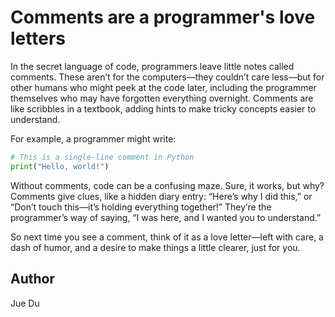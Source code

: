 # Comments are a programmer's love letters
 In the secret language of code, programmers leave little notes called comments. These aren’t for the computers—they couldn’t care less—but for other humans who might peek at the code later, including the programmer themselves who may have forgotten everything overnight. Comments are like scribbles in a textbook, adding hints to make tricky concepts easier to understand. 

For example, a programmer might write:

``` python
# This is a single-line comment in Python
print("Hello, world!") 
```

Without comments, code can be a confusing maze. Sure, it works, but why? Comments give clues, like a hidden diary entry: “Here’s why I did this,” or “Don’t touch this—it’s holding everything together!” They’re the programmer’s way of saying, “I was here, and I wanted you to understand.” 

So next time you see a comment, think of it as a love letter—left with care, a dash of humor, and a desire to make things a little clearer, just for you.

## Author

Jue Du
